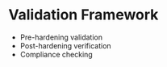 # Validation Framework
- Pre-hardening validation
- Post-hardening verification
- Compliance checking
